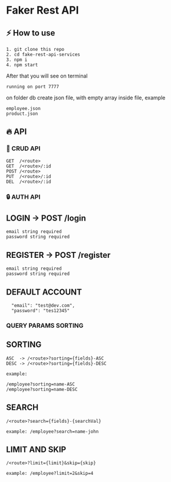# Faker Rest API

## ⚡ How to use

```
1. git clone this repo
2. cd fake-rest-api-services
3. npm i
4. npm start
```

After that you will see on terminal

```
running on port 7777
```

on folder db create json file, with empty array inside file, example

```
employee.json
product.json
```

##  🔥 API

### 🔧 CRUD API

```
GET  /<route>
GET  /<route>/:id
POST /<route>
PUT  /<route>/:id
DEL  /<route>/:id
```

### 🔒 AUTH API

## LOGIN -> POST /login

```
email string required
password string required
```

## REGISTER -> POST /register

```
email string required
password string required
```

## DEFAULT ACCOUNT 

```
  "email": "test@dev.com",
  "password": "tes12345"
```

### QUERY PARAMS SORTING

## SORTING

```
ASC  -> /<route>?sorting={fields}-ASC
DESC -> /<route>?sorting={fields}-DESC

example: 

/employee?sorting=name-ASC
/employee?sorting=name-DESC

```

## SEARCH

```
/<route>?search={fields}-{searchVal}

example: /employee?search=name-john
```

## LIMIT AND SKIP

```
/<route>?limit={limit}&skip={skip}

example: /employee?limit=2&skip=4
```


